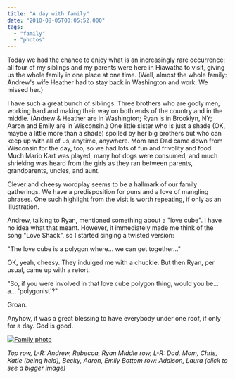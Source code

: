 ```yaml
---
title: "A day with family"
date: "2010-08-05T00:05:52.000"
tags: 
  - "family"
  - "photos"
---
```


Today we had the chance to enjoy what is an increasingly rare occurrence: all four of my siblings and my parents were here in Hiawatha to visit, giving us the whole family in one place at one time. (Well, almost the whole family: Andrew's wife Heather had to stay back in Washington and work. We missed her.)

I have such a great bunch of siblings. Three brothers who are godly men, working hard and making their way on both ends of the country and in the middle. (Andrew & Heather are in Washington; Ryan is in Brooklyn, NY; Aaron and Emily are in Wisconsin.) One little sister who is just a shade (OK, maybe a little more than a shade) spoiled by her big brothers but who can keep up with all of us, anytime, anywhere. Mom and Dad came down from Wisconsin for the day, too, so we had lots of fun and frivolity and food. Much Mario Kart was played, many hot dogs were consumed, and much shrieking was heard from the girls as they ran between parents, grandparents, uncles, and aunt.

Clever and cheesy wordplay seems to be a hallmark of our family gatherings. We have a predisposition for puns and a love of mangling phrases. One such highlight from the visit is worth repeating, if only as an illustration.

Andrew, talking to Ryan, mentioned something about a "love cube". I have no idea what that meant. However, it immediately made me think of the song "Love Shack", so I started singing a twisted version:

"The love cube is a polygon where... we can get together..."

OK, yeah, cheesy. They indulged me with a chuckle. But then Ryan, per usual, came up with a retort.

"So, if you were involved in that love cube polygon thing, would you be... a... 'polygonist'?"

Groan.

Anyhow, it was a great blessing to have everybody under one roof, if only for a day. God is good.

[![](http://chrishubbs.com/wordpress/wp-content/uploads/2010/08/DSC_4204-300x199.jpg "Family photo")](http://chrishubbs.com/wordpress/wp-content/uploads/2010/08/DSC_4204.jpg)

_Top row, L-R: Andrew, Rebecca, Ryan Middle row, L-R: Dad, Mom, Chris, Katie (being held), Becky, Aaron, Emily Bottom row: Addison, Laura (click to see a bigger image)_
